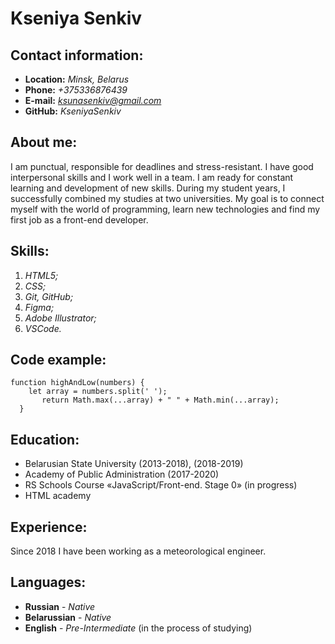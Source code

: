 # Kseniya Senkiv
## Contact information:
* **Location:** *Minsk, Belarus*
* **Phone:** *+375336876439*
* **E-mail:** *ksunasenkiv@gmail.com*
* **GitHub:** *KseniyaSenkiv*

## About me:
I am punctual, responsible for deadlines and stress-resistant. I have good interpersonal skills and I work well in a team. I am ready for constant learning and development of new skills. During my student years, I successfully combined my studies at two universities. My goal is to connect myself with the world of programming, learn new technologies and find my first job as a front-end developer. 

## Skills:
1. *HTML5;*
2. *CSS;*
3. *Git, GitHub;*
4. *Figma;*
5. *Adobe Illustrator;*
6. *VSCode.*

## Code example:
```
function highAndLow(numbers) {
    let array = numbers.split(' ');
       return Math.max(...array) + " " + Math.min(...array);
  }
  ```
  
  ## Education:
  
  * Belarusian State University (2013-2018), (2018-2019)
  * Academy of Public Administration (2017-2020)
  * RS Schools Course «JavaScript/Front-end. Stage 0» (in progress)
  * HTML academy
  
  ## Experience:
  
  Since 2018 I have been working as a meteorological engineer.
  
  ## Languages:
  
  * **Russian** - *Native*
  * **Belarussian** - *Native*
  * **English** - *Pre-Intermediate* (in the process of studying)
 
  
